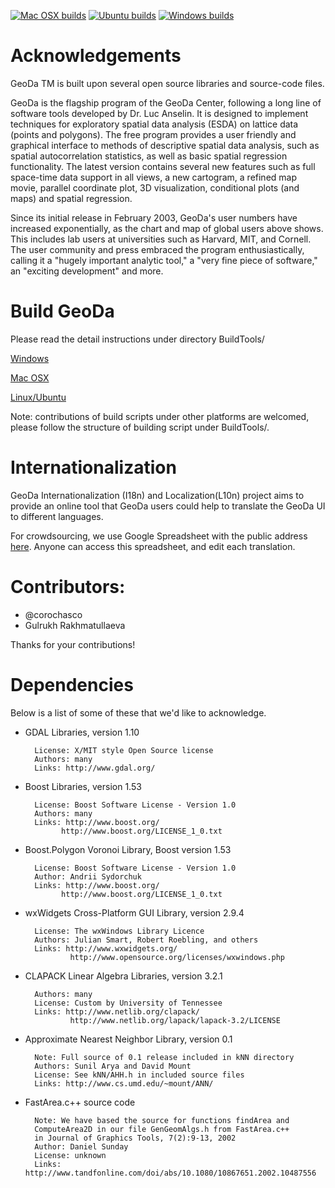 [![Mac OSX builds](https://github.com/geodacenter/geoda/actions/workflows/osx_build.yml/badge.svg)](https://github.com/geodacenter/geoda/actions/workflows/osx_build.yml)
[![Ubuntu builds](https://github.com/geodacenter/geoda/actions/workflows/ubuntu1804_build.yml/badge.svg)](https://github.com/geodacenter/geoda/actions/workflows/ubuntu1804_build.yml)
[![Windows builds](https://github.com/geodacenter/geoda/actions/workflows/windows_build.yml/badge.svg)](https://github.com/geodacenter/geoda/actions/workflows/windows_build.yml)

# Acknowledgements #

GeoDa TM is built upon several open source libraries and source-code files.

GeoDa is the flagship program of the GeoDa Center, following a long line of software tools developed by Dr. Luc Anselin. It is designed to implement techniques for exploratory spatial data analysis (ESDA) on lattice data (points and polygons). The free program provides a user friendly and graphical interface to methods of descriptive spatial data analysis, such as spatial autocorrelation statistics, as well as basic spatial regression functionality. The latest version contains several new features such as full space-time data support in all views, a new cartogram, a refined map movie, parallel coordinate plot, 3D visualization, conditional plots (and maps) and spatial regression.

Since its initial release in February 2003, GeoDa's user numbers have increased exponentially, as the chart and map of global users above shows. This includes lab users at universities such as Harvard, MIT, and Cornell. The user community and press embraced the program enthusiastically, calling it a "hugely important analytic tool," a "very fine piece of software," an "exciting development" and more.

# Build GeoDa #

Please read the detail instructions under directory BuildTools/

[Windows](BuildTools/windows/readme.md)

[Mac OSX](BuildTools/macosx/readme.md)

[Linux/Ubuntu](BuildTools/ubuntu/readme.md)

Note:  contributions of build scripts under other platforms are welcomed, please follow the structure of building script under BuildTools/.

# Internationalization #

GeoDa Internationalization (I18n) and Localization(L10n) project aims to provide an online tool that GeoDa users could help to translate the GeoDa UI to different languages.

For crowdsourcing, we use Google Spreadsheet with the public address [here](https://docs.google.com/spreadsheets/d/1iZa4wCIyTDlIRYoW7229YoZWKZ0lmIiOFsCJG3ZVw-s/edit?usp=sharing). Anyone can access this spreadsheet, and edit each translation.

# Contributors: #

* @corochasco
* Gulrukh Rakhmatullaeva

Thanks for your contributions!

# Dependencies #

Below is a list of some of these that we'd like to acknowledge.

* GDAL Libraries, version 1.10

        License: X/MIT style Open Source license
        Authors: many
        Links: http://www.gdal.org/
    
* Boost Libraries, version 1.53

        License: Boost Software License - Version 1.0
        Authors: many
        Links: http://www.boost.org/
              http://www.boost.org/LICENSE_1_0.txt

* Boost.Polygon Voronoi Library, Boost version 1.53

        License: Boost Software License - Version 1.0
        Author: Andrii Sydorchuk
        Links: http://www.boost.org/
              http://www.boost.org/LICENSE_1_0.txt

* wxWidgets Cross-Platform GUI Library, version 2.9.4

        License: The wxWindows Library Licence
        Authors: Julian Smart, Robert Roebling, and others
        Links: http://www.wxwidgets.org/
                http://www.opensource.org/licenses/wxwindows.php

* CLAPACK Linear Algebra Libraries, version 3.2.1

        Authors: many
        License: Custom by University of Tennessee
        Links: http://www.netlib.org/clapack/
                http://www.netlib.org/lapack/lapack-3.2/LICENSE

* Approximate Nearest Neighbor Library, version 0.1

        Note: Full source of 0.1 release included in kNN directory
        Authors: Sunil Arya and David Mount
        License: See kNN/AHH.h in included source files
        Links: http://www.cs.umd.edu/~mount/ANN/

* FastArea.c++ source code

        Note: We have based the source for functions findArea and
        ComputeArea2D in our file GenGeomAlgs.h from FastArea.c++
        in Journal of Graphics Tools, 7(2):9-13, 2002
        Author: Daniel Sunday
        License: unknown
        Links: http://www.tandfonline.com/doi/abs/10.1080/10867651.2002.10487556
